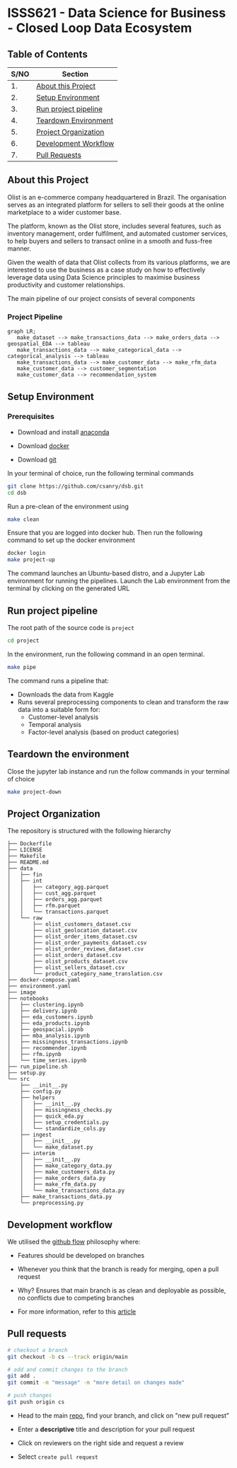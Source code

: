 ISSS621 - Data Science for Business - Closed Loop Data Ecosystem
==============================

Table of Contents
------------

| S/NO | Section |
| --- | --- |
| 1. | [About this Project](#1) | 
| 2. | [Setup Environment](#2) | 
| 3. | [Run project pipeline](#3) |
| 4. | [Teardown Environment](#4) | 
| 5. | [Project Organization](#5) |
| 6. | [Development Workflow](#6) | 
| 7. | [Pull Requests](#7) | 


About this Project <a name="1"></a>
------------

Olist is an e-commerce company headquartered in Brazil. The organisation serves as an integrated platform for sellers to sell their goods at the online marketplace to a wider customer base. 

The platform, known as the Olist store, includes several features, such as inventory management, order fulfilment, and automated customer services, to help buyers and sellers to transact online in a smooth and fuss-free manner.

Given the wealth of data that Olist collects from its various platforms, we are interested to use the business as a case study on how to effectively leverage data using Data Science principles to maximise business productivity and customer relationships.

The main pipeline of our project consists of several components

### Project Pipeline
```mermaid
graph LR;    
   make_dataset --> make_transactions_data --> make_orders_data --> geospatial_EDA --> tableau
   make_transactions_data --> make_categorical_data --> categorical_analysis --> tableau
   make_transactions_data --> make_customer_data --> make_rfm_data
   make_customer_data --> customer_segmentation
   make_customer_data --> recommendation_system
```


Setup Environment <a name="2"></a>
------------

### Prerequisites 

* Download and install [anaconda](https://www.anaconda.com/products/distribution) 

* Download [docker](https://www.docker.com/products/docker-desktop/) 

* Download [git](https://git-scm.com/downloads) 

In your terminal of choice, run the following terminal commands 

```bash
git clone https://github.com/csanry/dsb.git
cd dsb
```

Run a pre-clean of the environment using 

```bash
make clean
```

Ensure that you are logged into docker hub. Then run the following command to set up the docker environment 

```bash
docker login
make project-up
```

The command launches an Ubuntu-based distro, and a Jupyter Lab environment for running the pipelines. Launch the Lab environment from the terminal by clicking on the generated URL


Run project pipeline <a name="3"></a>
------------

The root path of the source code is `project`

```bash
cd project
```

In the environment, run the following command in an open terminal. 

```bash
make pipe
```

The command runs a pipeline that: 
- Downloads the data from Kaggle 
- Runs several preprocessing components to clean and transform the raw data into a suitable form for: 
    - Customer-level analysis
    - Temporal analysis 
    - Factor-level analysis (based on product categories)


Teardown the environment <a name="4"></a>
------------

Close the jupyter lab instance and run the follow commands in your terminal of choice

```bash
make project-down
```


Project Organization <a name="5"></a>
------------

The repository is structured with the following hierarchy

```
├── Dockerfile
├── LICENSE
├── Makefile
├── README.md
├── data
│   ├── fin
│   ├── int
│   │   ├── category_agg.parquet
│   │   ├── cust_agg.parquet
│   │   ├── orders_agg.parquet
│   │   ├── rfm.parquet
│   │   └── transactions.parquet
│   └── raw
│       ├── olist_customers_dataset.csv
│       ├── olist_geolocation_dataset.csv
│       ├── olist_order_items_dataset.csv
│       ├── olist_order_payments_dataset.csv
│       ├── olist_order_reviews_dataset.csv
│       ├── olist_orders_dataset.csv
│       ├── olist_products_dataset.csv
│       ├── olist_sellers_dataset.csv
│       └── product_category_name_translation.csv
├── docker-compose.yaml
├── environment.yaml
├── image
├── notebooks
│   ├── clustering.ipynb
│   ├── delivery.ipynb
│   ├── eda_customers.ipynb
│   ├── eda_products.ipynb
│   ├── geospacial.ipynb
│   ├── mba_analysis.ipynb
│   ├── missingness_transactions.ipynb
│   ├── recommender.ipynb
│   ├── rfm.ipynb
│   └── time_series.ipynb
├── run_pipeline.sh
├── setup.py
└── src
    ├── __init__.py
    ├── config.py
    ├── helpers
    │   ├── __init__.py
    │   ├── missingness_checks.py
    │   ├── quick_eda.py
    │   ├── setup_credentials.py
    │   └── standardize_cols.py
    ├── ingest
    │   ├── __init__.py
    │   └── make_dataset.py
    ├── interim
    │   ├── __init__.py
    │   ├── make_category_data.py
    │   ├── make_customers_data.py
    │   ├── make_orders_data.py
    │   ├── make_rfm_data.py
    │   └── make_transactions_data.py
    ├── make_transactions_data.py
    └── preprocessing.py
```

Development workflow <a name="6"></a>
------------

We utilised the [github flow](https://githubflow.github.io/) philosophy where:

- Features should be developed on branches

- Whenever you think that the branch is ready for merging, open a pull request

- Why? Ensures that main branch is as clean and deployable as possible, no conflicts due to competing branches

- For more information, refer to this [article](https://githubflow.github.io/)

Pull requests <a name="7"></a>
------------

```bash
# checkout a branch
git checkout -b cs --track origin/main

# add and commit changes to the branch
git add .
git commit -m "message" -m "more detail on changes made" 

# push changes
git push origin cs
```

* Head to the main [repo](https://github.com/csanry/dsb), find your branch, and click on "new pull request" 

* Enter a __descriptive__ title and description for your pull request

* Click on reviewers on the right side and request a review 

* Select `create pull request` 


